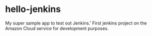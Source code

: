 hello-jenkins
=============

My super sample app to test out Jenkins.'
First jenkins project on the Amazon Cloud service for development purposes.
